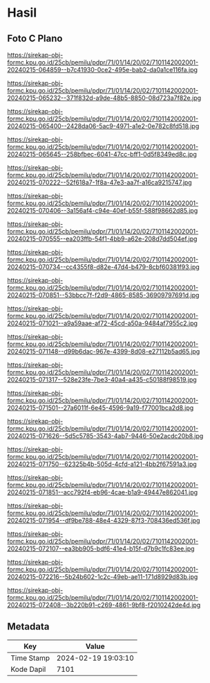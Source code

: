 # Hasil

## Foto C Plano

https://sirekap-obj-formc.kpu.go.id/25cb/pemilu/pdpr/71/01/14/20/02/7101142002001-20240215-064859--b7c41930-0ce2-495e-bab2-da0a1ce116fa.jpg

https://sirekap-obj-formc.kpu.go.id/25cb/pemilu/pdpr/71/01/14/20/02/7101142002001-20240215-065232--371f832d-a9de-48b5-8850-08d723a7f82e.jpg

https://sirekap-obj-formc.kpu.go.id/25cb/pemilu/pdpr/71/01/14/20/02/7101142002001-20240215-065400--2428da06-5ac9-4971-a1e2-0e782c8fd518.jpg

https://sirekap-obj-formc.kpu.go.id/25cb/pemilu/pdpr/71/01/14/20/02/7101142002001-20240215-065645--258bfbec-6041-47cc-bff1-0d5f8349ed8c.jpg

https://sirekap-obj-formc.kpu.go.id/25cb/pemilu/pdpr/71/01/14/20/02/7101142002001-20240215-070222--52f618a7-1f8a-47e3-aa7f-a16ca9215747.jpg

https://sirekap-obj-formc.kpu.go.id/25cb/pemilu/pdpr/71/01/14/20/02/7101142002001-20240215-070406--3a156af4-c94e-40ef-b55f-588f98662d85.jpg

https://sirekap-obj-formc.kpu.go.id/25cb/pemilu/pdpr/71/01/14/20/02/7101142002001-20240215-070555--ea203ffb-54f1-4bb9-a62e-208d7dd504ef.jpg

https://sirekap-obj-formc.kpu.go.id/25cb/pemilu/pdpr/71/01/14/20/02/7101142002001-20240215-070734--cc4355f8-d82e-47d4-b479-8cbf60381f93.jpg

https://sirekap-obj-formc.kpu.go.id/25cb/pemilu/pdpr/71/01/14/20/02/7101142002001-20240215-070851--53bbcc7f-f2d9-4865-8585-36909797691d.jpg

https://sirekap-obj-formc.kpu.go.id/25cb/pemilu/pdpr/71/01/14/20/02/7101142002001-20240215-071021--a9a59aae-af72-45cd-a50a-9484af7955c2.jpg

https://sirekap-obj-formc.kpu.go.id/25cb/pemilu/pdpr/71/01/14/20/02/7101142002001-20240215-071148--d99b6dac-967e-4399-8d08-e27112b5ad65.jpg

https://sirekap-obj-formc.kpu.go.id/25cb/pemilu/pdpr/71/01/14/20/02/7101142002001-20240215-071317--528e23fe-7be3-40a4-a435-c50188f98519.jpg

https://sirekap-obj-formc.kpu.go.id/25cb/pemilu/pdpr/71/01/14/20/02/7101142002001-20240215-071501--27a6011f-6e45-4596-9a19-f77001bca2d8.jpg

https://sirekap-obj-formc.kpu.go.id/25cb/pemilu/pdpr/71/01/14/20/02/7101142002001-20240215-071626--5d5c5785-3543-4ab7-9446-50e2acdc20b8.jpg

https://sirekap-obj-formc.kpu.go.id/25cb/pemilu/pdpr/71/01/14/20/02/7101142002001-20240215-071750--62325b4b-505d-4cfd-a121-4bb2f67591a3.jpg

https://sirekap-obj-formc.kpu.go.id/25cb/pemilu/pdpr/71/01/14/20/02/7101142002001-20240215-071851--acc792f4-eb96-4cae-b1a9-49447e862041.jpg

https://sirekap-obj-formc.kpu.go.id/25cb/pemilu/pdpr/71/01/14/20/02/7101142002001-20240215-071954--df9be788-48e4-4329-87f3-708436ed536f.jpg

https://sirekap-obj-formc.kpu.go.id/25cb/pemilu/pdpr/71/01/14/20/02/7101142002001-20240215-072107--ea3bb905-bdf6-41e4-b15f-d7b9c1fc83ee.jpg

https://sirekap-obj-formc.kpu.go.id/25cb/pemilu/pdpr/71/01/14/20/02/7101142002001-20240215-072216--5b24b602-1c2c-49eb-ae11-171d8929d83b.jpg

https://sirekap-obj-formc.kpu.go.id/25cb/pemilu/pdpr/71/01/14/20/02/7101142002001-20240215-072408--3b220b91-c269-4861-9bf8-f2010242de4d.jpg


## Metadata

| Key        | Value               |
| ---------- | ------------------- |
| Time Stamp | 2024-02-19 19:03:10 |
| Kode Dapil | 7101                |



